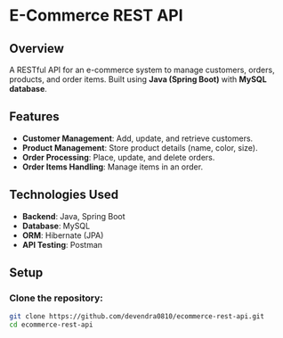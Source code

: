 # E-Commerce REST API

## Overview
A RESTful API for an e-commerce system to manage customers, orders, products, and order items. Built using **Java (Spring Boot)** with **MySQL database**.

## Features
- **Customer Management**: Add, update, and retrieve customers.  
- **Product Management**: Store product details (name, color, size).  
- **Order Processing**: Place, update, and delete orders.  
- **Order Items Handling**: Manage items in an order.  

## Technologies Used
- **Backend**: Java, Spring Boot  
- **Database**: MySQL  
- **ORM**: Hibernate (JPA)  
- **API Testing**: Postman  

## Setup

### Clone the repository:
```sh
git clone https://github.com/devendra0810/ecommerce-rest-api.git  
cd ecommerce-rest-api  
